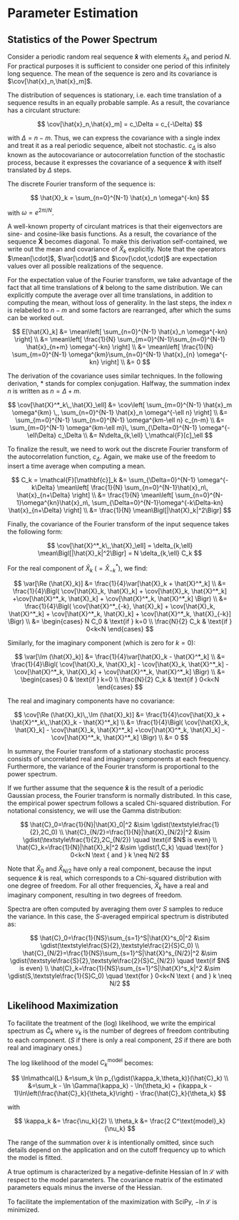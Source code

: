 # Parameter Estimation

## Statistics of the Power Spectrum

Consider a periodic random real sequence $\mathbf{\hat{x}}$ with elements $\hat{x}_n$ and period $N$.
For practical purposes it is sufficient to consider one period of this infinitely long sequence.
The mean of the sequence is zero and its covariance is $\cov[\hat{x}_n,\hat{x}_m]$.

The distribution of sequences is stationary,
i.e. each time translation of a sequence results in an equally probable sample.
As a result, the covariance has a circulant structure:

$$
    \cov[\hat{x}_n,\hat{x}_m] = c_\Delta = c_{-\Delta}
$$

with $\Delta=n-m$.
Thus, we can express the covariance with a single index and treat it as a real periodic sequence,
albeit not stochastic.
$c_\Delta$ is also known as the autocovariance or autocorrelation function
of the stochastic process,
because it expresses the covariance of a sequence $\mathbf{\hat{x}}$
with itself translated by $\Delta$ steps.

The discrete Fourier transform of the sequence is:

$$
    \hat{X}_k = \sum_{n=0}^{N-1} \hat{x}_n \omega^{-kn}
$$

with $\omega = e^{2\pi i/N}$.

A well-known property of circulant matrices is that their eigenvectors
are sine- and cosine-like basis functions.
As a result, the covariance of the sequence $\mathbf{\hat{X}}$ becomes diagonal.
To make this derivation self-contained, we write out the mean and covariance of $\hat{X}_k$ explicitly.
Note that the operators $\mean[\cdot]$, $\var[\cdot]$ and $\cov[\cdot,\cdot]$
are expectation values over all possible realizations of the sequence.

For the expectation value of the Fourier transform,
we take advantage of the fact that all time translations of $\mathbf{\hat{x}}$
belong to the same distribution.
We can explicitly compute the average over all time translations,
in addition to computing the mean, without loss of generality.
In the last steps, the index $n$ is relabeled to $n-m$ and some factors are rearranged,
after which the sums can be worked out.

$$
    E[\hat{X}_k]
        &= \mean\left[
            \sum_{n=0}^{N-1} \hat{x}_n \omega^{-kn}
        \right]
        \\
        &= \mean\left[
            \frac{1}{N} \sum_{m=0}^{N-1}\sum_{n=0}^{N-1} \hat{x}_{n+m} \omega^{-kn}
        \right]
        \\
        &= \mean\left[
            \frac{1}{N} \sum_{m=0}^{N-1} \omega^{km}\sum_{n=0}^{N-1} \hat{x}_{n} \omega^{-kn}
        \right]
        \\
        &= 0
$$

The derivation of the covariance uses similar techniques.
In the following derivation, $*$ stands for complex conjugation.
Halfway, the summation index $n$ is written as $n=\Delta+m$.

$$
    \cov[\hat{X}^*_k\,,\hat{X}_\ell]
    &= \cov\left[
        \sum_{m=0}^{N-1} \hat{x}_m \omega^{km}
        \,,
        \sum_{n=0}^{N-1} \hat{x}_n \omega^{-\ell n}
    \right]
    \\
    &= \sum_{m=0}^{N-1} \sum_{n=0}^{N-1} \omega^{km-\ell n} c_{n-m}
    \\
    &= \sum_{m=0}^{N-1} \omega^{km-\ell m}\, \sum_{\Delta=0}^{N-1} \omega^{-\ell\Delta} c_\Delta
    \\
    &= N\delta_{k,\ell} \,\mathcal{F}[c]_\ell
$$

To finalize the result,
we need to work out the discrete Fourier transform of the autocorrelation function, $c_\Delta$.
Again, we make use of the freedom to insert a time average when computing a mean.

$$
    C_k = \mathcal{F}[\mathbf{c}]_k
    &= \sum_{\Delta=0}^{N-1} \omega^{-k\Delta} \mean\left[
        \frac{1}{N}
        \sum_{n=0}^{N-1}\hat{x}_n\, \hat{x}_{n+\Delta}
    \right]
    \\
    &= \frac{1}{N} \mean\left[
        \sum_{n=0}^{N-1}\omega^{kn}\hat{x}_n\,
        \sum_{\Delta=0}^{N-1}\omega^{-k\Delta-kn} \hat{x}_{n+\Delta}
    \right]
    \\
    &= \frac{1}{N} \mean\Bigl[|\hat{X}_k|^2\Bigr]
$$

Finally, the covariance of the Fourier transform of the input sequence takes the following form:

$$
    \cov[\hat{X}^*_k\,,\hat{X}_\ell] = \delta_{k,\ell} \mean\Bigl[|\hat{X}_k|^2\Bigr] = N \delta_{k,\ell} C_k
$$

For the real component of $\hat{X}_k$ $(=\hat{X}^*_{-k})$, we find:

$$
    \var[\Re (\hat{X}_k)]
    &= \frac{1}{4}\var[\hat{X}_k + \hat{X}^*_k]
    \\
    &= \frac{1}{4}\Bigl(
        \cov[\hat{X}_k, \hat{X}_k] + \cov[\hat{X}_k, \hat{X}^*_k]
        +\cov[\hat{X}^*_k, \hat{X}_k] + \cov[\hat{X}^*_k, \hat{X}^*_k]
    \Bigr)
    \\
    &= \frac{1}{4}\Bigl(
        \cov[\hat{X}^*_{-k}, \hat{X}_k] + \cov[\hat{X}_k, \hat{X}^*_k]
        + \cov[\hat{X}^*_k, \hat{X}_k] + \cov[\hat{X}^*_k, \hat{X}_{-k}]
    \Bigr)
    \\
    &= \begin{cases}
        N C_0 & \text{if } k=0 \\
        \frac{N}{2} C_k & \text{if } 0<k<N
    \end{cases}
$$

Similarly, for the imaginary component (which is zero for $k=0$):

$$
    \var[\Im (\hat{X}_k)]
    &= \frac{1}{4}\var[\hat{X}_k - \hat{X}^*_k]
    \\
    &= \frac{1}{4}\Bigl(
        \cov[\hat{X}_k, \hat{X}_k] - \cov[\hat{X}_k, \hat{X}^*_k]
        -\cov[\hat{X}^*_k, \hat{X}_k] + \cov[\hat{X}^*_k, \hat{X}^*_k]
    \Bigr)
    \\
    &= \begin{cases}
        0 & \text{if } k=0 \\
        \frac{N}{2} C_k & \text{if } 0<k<N
    \end{cases}
$$

The real and imaginary components have no covariance:

$$
    \cov[\Re (\hat{X}_k)\,,\Im (\hat{X}_k)]
    &= \frac{1}{4}\cov[\hat{X}_k + \hat{X}^*_k\,,\hat{X}_k - \hat{X}^*_k]
    \\
    &= \frac{1}{4}\Bigl(
        \cov[\hat{X}_k, \hat{X}_k] - \cov[\hat{X}_k, \hat{X}^*_k]
        +\cov[\hat{X}^*_k, \hat{X}_k] - \cov[\hat{X}^*_k, \hat{X}^*_k]
    \Bigr)
    \\
    &= 0
$$

In summary, the Fourier transform of a stationary stochastic process
consists of uncorrelated real and imaginary components at each frequency.
Furthermore, the variance of the Fourier transform is proportional to the power spectrum.

If we further assume that the sequence $\mathbf{\hat{x}}$ is the result of a periodic Gaussian process,
the Fourier transform is normally distributed.
In this case, the empirical power spectrum follows a scaled Chi-squared distribution.
For notational consistency, we will use the Gamma distribution:

$$
    \hat{C}_0=\frac{1}{N}|\hat{X}_0|^2
    &\sim \gdist(\textstyle\frac{1}{2},2C_0)
    \\
    \hat{C}_{N/2}=\frac{1}{N}|\hat{X}_{N/2}|^2
    &\sim \gdist(\textstyle\frac{1}{2},2C_{N/2})
    \quad \text{if $N$ is even}
    \\
    \hat{C}_k=\frac{1}{N}|\hat{X}_k|^2
    &\sim \gdist(1,C_k)
    \quad \text{for } 0<k<N \text { and } k \neq N/2
$$

Note that $\hat{X}_0$ and $\hat{X}_{N/2}$ have only a real component,
because the input sequence $\mathbf{\hat{x}}$ is real,
which corresponds to a Chi-squared distribution with one degree of freedom.
For all other frequencies, $\hat{X}_k$ have a real and imaginary component,
resulting in two degrees of freedom.

Spectra are often computed by averaging them over $S$ samples to reduce the variance.
In this case, the $S$-averaged empirical spectrum is distributed as:

$$
    \hat{C}_0=\frac{1}{NS}\sum_{s=1}^S|\hat{X}^s_0|^2
    &\sim \gdist(\textstyle\frac{S}{2},\textstyle\frac{2}{S}C_0)
    \\
    \hat{C}_{N/2}=\frac{1}{NS}\sum_{s=1}^S|\hat{X}^s_{N/2}|^2
    &\sim \gdist(\textstyle\frac{S}{2},\textstyle\frac{2}{S}C_{N/2})
    \quad \text{if $N$ is even}
    \\
    \hat{C}_k=\frac{1}{NS}\sum_{s=1}^S|\hat{X}^s_k|^2
    &\sim \gdist(S,\textstyle\frac{1}{S}C_0)
    \quad \text{for } 0<k<N \text { and } k \neq N/2
$$

## Likelihood Maximization

To facilitate the treatment of the (log) likelihood,
we write the empirical spectrum as $\hat{C}_k$
where $\nu_k$ is the number of degrees of freedom contributing to each component.
($S$ if there is only a real component, $2S$ if there are both real and imaginary ones.)

The log likelihood of the model $C^\text{model}_k$ becomes:

$$
    \ln\mathcal{L}
    &=\sum_k \ln p_{\gdist(\kappa_k,\theta_k)}(\hat{C}_k)
    \\
    &=\sum_k
      - \ln \Gamma(\kappa_k)
      - \ln(\theta_k)
      + (\kappa_k - 1)\ln\left(\frac{\hat{C}_k}{\theta_k}\right)
      - \frac{\hat{C}_k}{\theta_k}
$$

with

$$
    \kappa_k &= \frac{\nu_k}{2}
    \\
    \theta_k &= \frac{2 C^\text{model}_k}{\nu_k}
$$

The range of the summation over $k$ is intentionally omitted, since such details
depend on the application and on the cutoff frequency up to which the model is fitted.

A true optimum is characterized by a negative-definite Hessian
of $\ln \mathcal{L}$ with respect to the model parameters.
The covariance matrix of the estimated parameters equals minus the inverse of the Hessian.

To facilitate the implementation of the maximization with SciPy, $-\ln \mathcal{L}$ is minimized.

